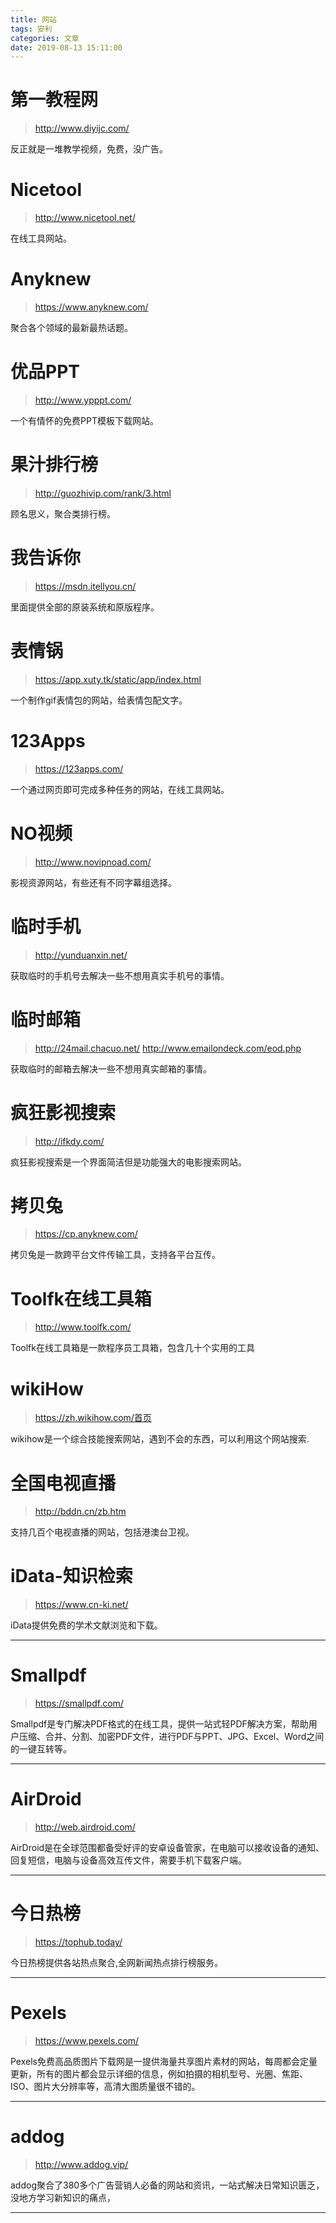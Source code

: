 ```yaml
---
title: 网站
tags: 安利
categories: 文章
date: 2019-08-13 15:11:00
---
```

# 第一教程网

> http://www.diyijc.com/

反正就是一堆教学视频，免费，没广告。

# Nicetool

> http://www.nicetool.net/

在线工具网站。

# Anyknew

> https://www.anyknew.com/

聚合各个领域的最新最热话题。

# 优品PPT

> http://www.ypppt.com/

一个有情怀的免费PPT模板下载网站。

# 果汁排行榜

> http://guozhivip.com/rank/3.html

顾名思义，聚合类排行榜。

# 我告诉你  
  
> https://msdn.itellyou.cn/  

里面提供全部的原装系统和原版程序。

# 表情锅  

> https://app.xuty.tk/static/app/index.html

一个制作gif表情包的网站，给表情包配文字。

# 123Apps

> https://123apps.com/

一个通过网页即可完成多种任务的网站，在线工具网站。

# NO视频  

> http://www.novipnoad.com/  

影视资源网站，有些还有不同字幕组选择。

# 临时手机

> http://yunduanxin.net/

获取临时的手机号去解决一些不想用真实手机号的事情。

# 临时邮箱

> http://24mail.chacuo.net/
> http://www.emailondeck.com/eod.php

获取临时的邮箱去解决一些不想用真实邮箱的事情。

# 疯狂影视搜索

> http://ifkdy.com/

疯狂影视搜索是一个界面简洁但是功能强大的电影搜索网站。

# 拷贝兔

> https://cp.anyknew.com/

拷贝兔是一款跨平台文件传输工具，支持各平台互传。

# Toolfk在线工具箱

> http://www.toolfk.com/

Toolfk在线工具箱是一款程序员工具箱，包含几十个实用的工具

# wikiHow

> https://zh.wikihow.com/首页

wikihow是一个综合技能搜索网站，遇到不会的东西，可以利用这个网站搜索.

# 全国电视直播

> http://bddn.cn/zb.htm

支持几百个电视直播的网站，包括港澳台卫视。

# iData-知识检索

> https://www.cn-ki.net/  

iData提供免费的学术文献浏览和下载。  
  
---  

# Smallpdf

> https://smallpdf.com/  
  
Smallpdf是专门解决PDF格式的在线工具，提供一站式轻PDF解决方案，帮助用户压缩、合并、分割、加密PDF文件，进行PDF与PPT、JPG、Excel、Word之间的一键互转等。  

---
  
# AirDroid

> http://web.airdroid.com/  

AirDroid是在全球范围都备受好评的安卓设备管家，在电脑可以接收设备的通知、回复短信，电脑与设备高效互传文件，需要手机下载客户端。
  
---
  
# 今日热榜

> https://tophub.today/  

今日热榜提供各站热点聚合,全网新闻热点排行榜服务。

---

# Pexels

> https://www.pexels.com/
  
Pexels免费高品质图片下载网是一提供海量共享图片素材的网站，每周都会定量更新，所有的图片都会显示详细的信息，例如拍摄的相机型号、光圈、焦距、ISO、图片大分辨率等，高清大图质量很不错的。
  
---
  
# addog
  
> http://www.addog.vip/

addog聚合了380多个广告营销人必备的网站和资讯，一站式解决日常知识匮乏，没地方学习新知识的痛点，
  
---
